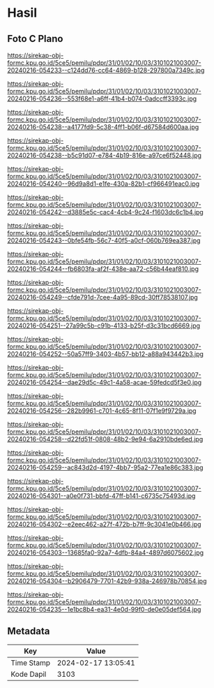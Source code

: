# Hasil

## Foto C Plano

https://sirekap-obj-formc.kpu.go.id/5ce5/pemilu/pdpr/31/01/02/10/03/3101021003007-20240216-054233--c124dd76-cc64-4869-b128-297800a7349c.jpg

https://sirekap-obj-formc.kpu.go.id/5ce5/pemilu/pdpr/31/01/02/10/03/3101021003007-20240216-054236--553f68e1-a6ff-41b4-b074-0adccff3393c.jpg

https://sirekap-obj-formc.kpu.go.id/5ce5/pemilu/pdpr/31/01/02/10/03/3101021003007-20240216-054238--a4177fd9-5c38-4ff1-b06f-d67584d600aa.jpg

https://sirekap-obj-formc.kpu.go.id/5ce5/pemilu/pdpr/31/01/02/10/03/3101021003007-20240216-054238--b5c91d07-e784-4b19-816e-a97ce6f52448.jpg

https://sirekap-obj-formc.kpu.go.id/5ce5/pemilu/pdpr/31/01/02/10/03/3101021003007-20240216-054240--96d9a8d1-e1fe-430a-82b1-cf966491eac0.jpg

https://sirekap-obj-formc.kpu.go.id/5ce5/pemilu/pdpr/31/01/02/10/03/3101021003007-20240216-054242--d3885e5c-cac4-4cb4-9c24-f1603dc6c1b4.jpg

https://sirekap-obj-formc.kpu.go.id/5ce5/pemilu/pdpr/31/01/02/10/03/3101021003007-20240216-054243--0bfe54fb-56c7-40f5-a0cf-060b769ea387.jpg

https://sirekap-obj-formc.kpu.go.id/5ce5/pemilu/pdpr/31/01/02/10/03/3101021003007-20240216-054244--fb6803fa-af2f-438e-aa72-c56b44eaf810.jpg

https://sirekap-obj-formc.kpu.go.id/5ce5/pemilu/pdpr/31/01/02/10/03/3101021003007-20240216-054249--cfde791d-7cee-4a95-89cd-30ff78538107.jpg

https://sirekap-obj-formc.kpu.go.id/5ce5/pemilu/pdpr/31/01/02/10/03/3101021003007-20240216-054251--27a99c5b-c91b-4133-b25f-d3c31bcd6669.jpg

https://sirekap-obj-formc.kpu.go.id/5ce5/pemilu/pdpr/31/01/02/10/03/3101021003007-20240216-054252--50a57ff9-3403-4b57-bb12-a88a943442b3.jpg

https://sirekap-obj-formc.kpu.go.id/5ce5/pemilu/pdpr/31/01/02/10/03/3101021003007-20240216-054254--dae29d5c-49c1-4a58-acae-59fedcd5f3e0.jpg

https://sirekap-obj-formc.kpu.go.id/5ce5/pemilu/pdpr/31/01/02/10/03/3101021003007-20240216-054256--282b9961-c701-4c65-8f11-07f1e9f9729a.jpg

https://sirekap-obj-formc.kpu.go.id/5ce5/pemilu/pdpr/31/01/02/10/03/3101021003007-20240216-054258--d22fd51f-0808-48b2-9e94-6a2910bde6ed.jpg

https://sirekap-obj-formc.kpu.go.id/5ce5/pemilu/pdpr/31/01/02/10/03/3101021003007-20240216-054259--ac843d2d-4197-4bb7-95a2-77ea1e86c383.jpg

https://sirekap-obj-formc.kpu.go.id/5ce5/pemilu/pdpr/31/01/02/10/03/3101021003007-20240216-054301--a0e0f731-bbfd-47ff-b141-c6735c75493d.jpg

https://sirekap-obj-formc.kpu.go.id/5ce5/pemilu/pdpr/31/01/02/10/03/3101021003007-20240216-054302--e2eec462-a27f-472b-b7ff-9c3041e0b466.jpg

https://sirekap-obj-formc.kpu.go.id/5ce5/pemilu/pdpr/31/01/02/10/03/3101021003007-20240216-054303--13685fa0-92a7-4dfb-84a4-4897d6075602.jpg

https://sirekap-obj-formc.kpu.go.id/5ce5/pemilu/pdpr/31/01/02/10/03/3101021003007-20240216-054304--b2906479-7701-42b9-938a-246978b70854.jpg

https://sirekap-obj-formc.kpu.go.id/5ce5/pemilu/pdpr/31/01/02/10/03/3101021003007-20240216-054235--1e1bc8b4-ea31-4e0d-99f0-de0e05def564.jpg


## Metadata

| Key        | Value               |
| ---------- | ------------------- |
| Time Stamp | 2024-02-17 13:05:41 |
| Kode Dapil | 3103                |



